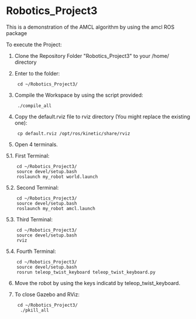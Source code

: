 # Robotics_Project3
This is a demonstration of the AMCL algorithm by using the amcl ROS package

To execute the Project:

1. Clone the Repository Folder "Robotics_Project3" to your /home/<user> directory

2. Enter to the folder: 

        cd ~/Robotics_Project3/
  
3. Compile the Workspace by using the script provided:

        ./compile_all
 
4. Copy the default.rviz file to rviz directory (You might replace the existing one):

        cp default.rviz /opt/ros/kinetic/share/rviz

5. Open 4 terminals.

5.1. First Terminal: 

        cd ~/Robotics_Project3/
        source devel/setup.bash
        roslaunch my_robot world.launch
  
5.2. Second Terminal:

        cd ~/Robotics_Project3/
        source devel/setup.bash
        roslaunch my_robot amcl.launch

5.3. Third Terminal:

        cd ~/Robotics_Project3/
        source devel/setup.bash
        rviz

5.4. Fourth Terminal:

        cd ~/Robotics_Project3/
        source devel/setup.bash
        rosrun teleop_twist_keyboard teleop_twist_keyboard.py

6.  Move the robot by using the keys indicatd by teleop_twist_keyboard.

7. To close Gazebo and RViz:
  
        cd ~/Robotics_Project3/
         ./pkill_all
